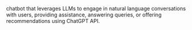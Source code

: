 chatbot that leverages LLMs to engage in natural language conversations with users, providing assistance, answering queries, or offering recommendations using ChatGPT API.
